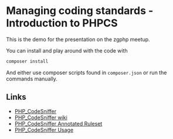 # Managing coding standards - Introduction to PHPCS

This is the demo for the presentation on the zgphp meetup.

You can install and play around with the code with

```bash
composer install
```

And either use composer scripts found in `composer.json` or run the commands manually.

## Links

- [PHP_CodeSniffer](https://github.com/PHPCSStandards/PHP_CodeSniffer/)
- [PHP_CodeSniffer wiki](https://github.com/PHPCSStandards/PHP_CodeSniffer/wiki)
- [PHP_CodeSniffer Annotated Ruleset](https://github.com/PHPCSStandards/PHP_CodeSniffer/wiki/Annotated-Ruleset)
- [PHP_CodeSniffer Usage](https://github.com/PHPCSStandards/PHP_CodeSniffer/wiki/Usage)

